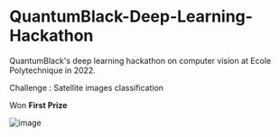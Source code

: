 # QuantumBlack-Deep-Learning-Hackathon

QuantumBlack's deep learning hackathon on computer vision at Ecole Polytechnique in 2022. 

Challenge : Satellite images classification

Won **First Prize**

![image](https://github.com/ThomasLi91/QuantumBlack-Deep-Learning-Hackathon/assets/96530384/c124e20d-191b-4d7d-adf2-b64dc76ba766)
